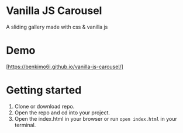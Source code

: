 # Vanilla JS Carousel
A sliding gallery made with css & vanilla js

# Demo
[https://benkimo6i.github.io/vanilla-js-carousel/]

# Getting started

1. Clone or download repo.
2. Open the repo and cd into your project.
3. Open the index.html in your browser or run ```open index.html``` in your terminal.